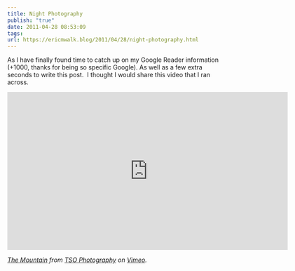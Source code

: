 ```yaml
---
title: Night Photography
publish: "true"
date: 2011-04-28 08:53:09
tags: 
url: https://ericmwalk.blog/2011/04/28/night-photography.html
---
```


As I have finally found time to catch up on my Google Reader information (+1000, thanks for being so specific Google). As well as a few extra seconds to write this post. &nbsp;I thought I would share this video that I ran across.

<iframe src="https://player.vimeo.com/video/22439234?h=e08a7aa443" width="640" height="360" frameborder="0" allow="autoplay; fullscreen; picture-in-picture" allowfullscreen></iframe>

*<a href="https://vimeo.com/22439234">The Mountain</a> from <a href="https://vimeo.com/terjes">TSO Photography</a> on <a href="https://vimeo.com">Vimeo</a>.*